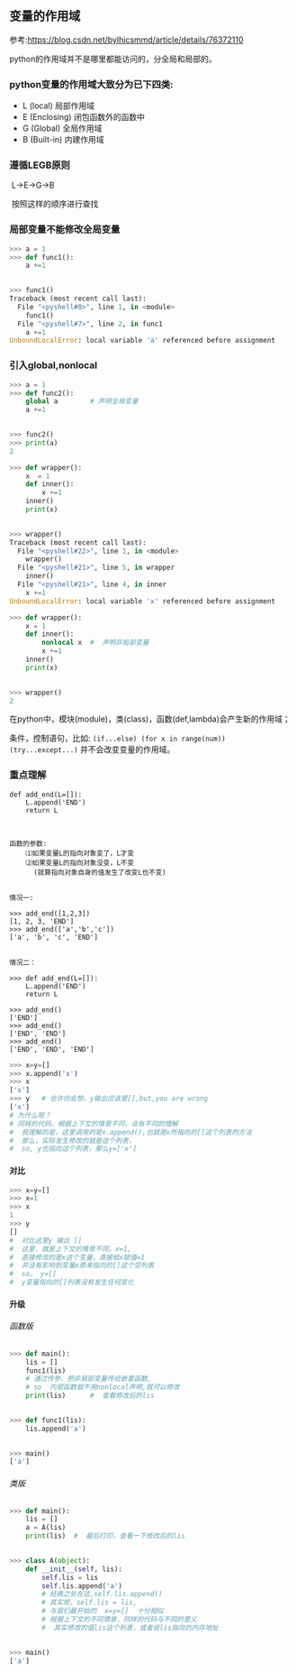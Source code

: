 ## 变量的作用域



参考:https://blog.csdn.net/bylhjcsmmd/article/details/76372110

python的作用域并不是哪里都能访问的，分全局和局部的。

### python变量的作用域大致分为已下四类:

- L	(local)	局部作用域
- E     (Enclosing)    闭包函数外的函数中
- G    (Global)    全局作用域
- B    (Built-in)    内建作用域

### 遵循LEGB原则

​	L->E->G->B

​	按照这样的顺序进行查找



### 局部变量不能修改全局变量

```python
>>> a = 1
>>> def func1():
	a +=1

	
>>> func1()
Traceback (most recent call last):
  File "<pyshell#8>", line 1, in <module>
    func1()
  File "<pyshell#7>", line 2, in func1
    a +=1
UnboundLocalError: local variable 'a' referenced before assignment
```

### 引入global,nonlocal

```python
>>> a = 1
>>> def func2():
	global a		# 声明全局变量
	a +=1

	
>>> func2()
>>> print(a)
2
```



```python
>>> def wrapper():
	x  = 1
	def inner():
		x +=1
	inner()
	print(x)

	
>>> wrapper()
Traceback (most recent call last):
  File "<pyshell#22>", line 1, in <module>
    wrapper()
  File "<pyshell#21>", line 5, in wrapper
    inner()
  File "<pyshell#21>", line 4, in inner
    x +=1
UnboundLocalError: local variable 'x' referenced before assignment
```



```python
>>> def wrapper():
	x = 1
	def inner():
		nonlocal x	#  声明非局部变量
		x +=1
	inner()
	print(x)

	
>>> wrapper()
2
```





在python中，模块(module)，类(class)，函数(def,lambda)会产生新的作用域；

条件，控制语句，比如: `(if...else) (for x in range(num)) (try...except...)`   并不会改变变量的作用域。

### 重点理解


```
def add_end(L=[]):
	L.append('END')
	return L



函数的参数:
	⑴如果变量L的指向对象变了，L才变
	⑵如果变量L的指向对象没变，L不变
	  (就算指向对象自身的值发生了改变L也不变)


情况一:

>>> add_end([1,2,3])
[1, 2, 3, 'END']
>>> add_end(['a','b','c'])
['a', 'b', 'c', 'END']


情况二：

>>> def add_end(L=[]):
	L.append('END')
	return L

>>> add_end()
['END']
>>> add_end()
['END', 'END']
>>> add_end()
['END', 'END', 'END']
```

```python
>>> x=y=[]
>>> x.append('x')
>>> x
['x']
>>> y	# 也许你会想，y输出应该是[],but,you are wrong
['x']
# 为什么呢？
# 同样的代码，根据上下文的情景不同，会有不同的理解
#  我理解的是，这里调用的是x.append(),也就是x所指向的[]这个列表的方法
#  那么，实际发生修改的就是这个列表，
#  so, y也指向这个列表，那么y=['x']
```

#### 对比

```python
>>> x=y=[]
>>> x=1
>>> x
1
>>> y
[]
#  对比这里y 输出 []
#  这里，就是上下文的情景不同，x=1,
#  直接修改的是x这个变量，直接给x赋值=1
#  并没有影响到变量x原来指向的[]这个空列表
#  so， y=[]
#  y变量指向的[]列表没有发生任何变化
```

#### 升级

###### 函数版

```python
>>> def main():
	lis = []
	func1(lis)	
	# 通过传参，把非局部变量传给嵌套函数,
	# so  内层函数就不用nonlocal声明,就可以修改
	print(lis)		#  查看修改后的lis

	
>>> def func1(lis):
	lis.append('a')

	
>>> main()
['a']
```

###### 类版

```python
>>> def main():
	lis = []
	a = A(lis)
	print(lis)	#  最后打印，查看一下修改后的lis

	
>>> class A(object):
	def __init__(self, lis):
		self.lis = lis
		self.lis.append('a')
        # 经典之处在这,self.lis.append()
        # 其实呢，self.lis = lis,
        # 与我们最开始的  x=y=[]  十分相似
        # 根据上下文的不同情景，同样的代码与不同的意义
        #  其实修改的值lis这个列表，或者说lis指向的内存地址

		
>>> main()
['a']
```

